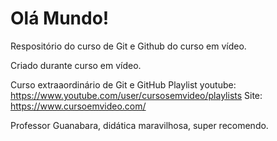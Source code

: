 # Olá Mundo!
 Respositório do curso de Git e Github do curso em vídeo.

 Criado durante curso em vídeo.
 
 Curso extraaordinário de Git e GitHub
 Playlist youtube: https://www.youtube.com/user/cursosemvideo/playlists
 Site: https://www.cursoemvideo.com/

 Professor Guanabara, didática maravilhosa, super recomendo. 



